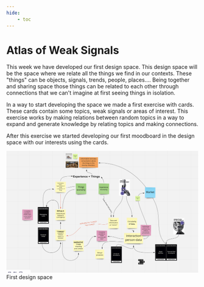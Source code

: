 ```yaml
---
hide:
    - toc
---
```


# Atlas of Weak Signals

This week we have developed our first design space. This design space will be the space where we relate all the things we find in our contexts. These "things" can be objects, signals, trends, people, places.... Being together and sharing space those things can be related to each other through connections that we can't imagine at first seeing things in isolation. 

In a way to start developing the space we made a first exercise with cards. These cards contain some topics, weak signals or areas of interest. This exercise works by making relations between random topics in a way to expand and generate knowledge by relating topics and making connections.

After this exercise we started developing our first moodboard in the design space with our interests using the cards. 

![](../images/img11.png)
First design space

